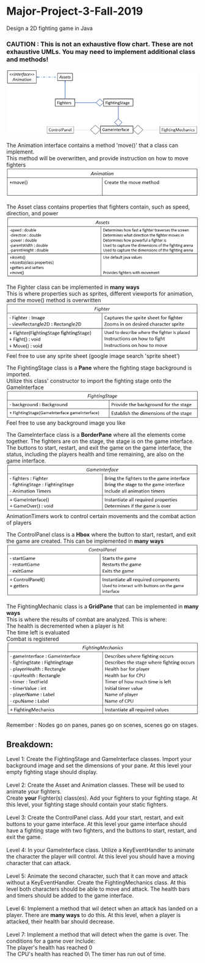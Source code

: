 # Major-Project-3-Fall-2019
Design a 2D fighting game in Java

### **CAUTION : This is not an exhaustive flow chart. These are not exhaustive UMLs. You may need to implement additional class and methods!**

![Project UML](https://github.com/wedunsto/Major-Project-3-Fall-2019/blob/master/ProjectUMLUpdated.PNG)

The Animation interface contains a method 'move()' that a class can implement.\
This method will be overwritten, and provide instruction on how to move fighters\
![Animation UML](https://github.com/wedunsto/Major-Project-3-Fall-2019/blob/master/AnimationUMLUpdated.PNG)

The Asset class contains properties that fighters contain, such as speed, direction, and power\
![Asset UML](https://github.com/wedunsto/Major-Project-3-Fall-2019/blob/master/AssetUMLUpdated.PNG)

The Fighter class can be implemented in **many ways**\
This is where properties such as sprites, different viewports for animation, and the move() method is overwritten\
![Fighters UML](https://github.com/wedunsto/Major-Project-3-Fall-2019/blob/master/FightersUMLUpdated.PNG)\
Feel free to use any sprite sheet (google image search 'sprite sheet')

The FightingStage class is a **Pane** where the fighting stage background is imported.\
Utilize this class' constructor to import the fighting stage onto the GameInterface\
![Fighting Stage UML](https://github.com/wedunsto/Major-Project-3-Fall-2019/blob/master/FightingStageUMLUpdated.PNG)\
Feel free to use any background image you like 

The GameInterface class is a **BorderPane** where all the elements come together. The fighters are on the stage, the stage is on the game interface. The buttons to start, restart, and exit the game on the game interface, the status, including the players health and time remaining, are also on the game interface.
![Game Interface UML](https://github.com/wedunsto/Major-Project-3-Fall-2019/blob/master/GameInterfaceUMLUpdated.PNG)\
AnimationTimers work to control certain movements and the combat action of players

The ControlPanel class is a **Hbox** where the button to start, restart, and exit the game are created. This can be implemented in **many ways**\
![Control Panel UML](https://github.com/wedunsto/Major-Project-3-Fall-2019/blob/master/ControlPanelUMLUpdated.PNG)

The FightingMechanic class is a **GridPane** that can be implemented in **many ways** \
This is where the results of combat are analyzed. This is where:\
  The health is decremented when a player is hit\
  The time left is evaluated\
  Combat is registered\
![Fighting Mechanics UML](https://github.com/wedunsto/Major-Project-3-Fall-2019/blob/master/FightingMechanicsUMLUpdated.PNG) 

Remember : Nodes go on panes, panes go on scenes, scenes go on stages.

## Breakdown: ##

Level 1: Create the FightingStage and GameInterface classes. Import your background image and set the dimensions of your pane. At this level your empty fighting stage should display.
\
\
Level 2: Create the Asset and Animation classes. These will be used to animate your fighters.\
Create **your** Fighter(s) class(es). Add your fighters to your fighting stage. At this level, your fighting stage should contain your static fighters.
\
\
Level 3: Create the ControlPanel class. Add your start, restart, and exit buttons to your game interface. At this level your game interface should have a fighting stage with two fighters, and the buttons to start, restart, and exit the game.
\
\
Level 4: In your GameInterface class. Utilize a KeyEventHandler to animate the character the player will control. At this level you should have a moving character that can attack.
\
\
Level 5: Animate the second character, such that it can move and attack without a KeyEventHandler. Create the FightingMechanics class. At this level both characters should be able to move and attack. The health bars and timers should be added to the game interface.
\
\
Level 6: Implement a method that wil detect when an attack has landed on a player. There are **many ways** to do this. At this level, when a player is attacked, their health bar should decrease.
\
\
Level 7: Implement a method that will detect when the game is over. The conditions for a game over include: \
The player's health has reached 0 \
The CPU's health has reached 0\ 
The timer has run out of time.
